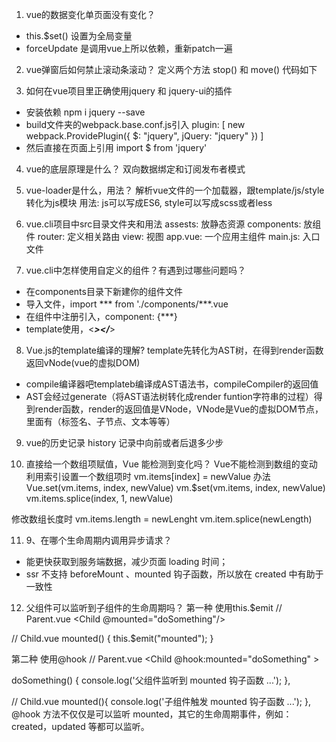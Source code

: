 1. vue的数据变化单页面没有变化？
- this.$set() 设置为全局变量
- forceUpdate 是调用vue上所以依赖，重新patch一遍

2. vue弹窗后如何禁止滚动条滚动？
定义两个方法 stop() 和 move()
代码如下

<script>
methods : {
  //禁止滚动
  stop(){
    var mo=function(e){e.preventDefault();};
    document.body.style.overflow='hidden';
    document.addEventListener("touchmove", mo, false);//禁止页面滑动
  },
  /***取消滑动限制***/
  move(){
    var mo=function(e){e.preventDefault();};
    document.body.style.overflow='';
    //出现滚动条
    document.removeEventListener("touchmove", mo, false);
  }
}
</script>

3. 如何在vue项目里正确使用jquery 和 jquery-ui的插件
- 安装依赖 npm i jquery --save
- build文件夹的webpack.base.conf.js引入
plugin: [
  new webpack.ProvidePlugin({
    $: "jquery",
    jQuery: "jquery"
  })
]
- 然后直接在页面上引用 import $ from 'jquery'

4. vue的底层原理是什么？
双向数据绑定和订阅发布者模式

5. vue-loader是什么，用法？
解析vue文件的一个加载器，跟template/js/style转化为js模块
用法: js可以写成ES6, style可以写成scss或者less

6. vue.cli项目中src目录文件夹和用法
assests: 放静态资源
components: 放组件
router: 定义相关路由
view: 视图
app.vue: 一个应用主组件
main.js: 入口文件

7. vue.cli中怎样使用自定义的组件？有遇到过哪些问题吗？
- 在components目录下新建你的组件文件
- 导入文件，import *** from './components/***.vue
- 在组件中注册引入，component: {***}
- template使用，<***></***>

8. Vue.js的template编译的理解?
template先转化为AST树，在得到render函数返回vNode(vue的虚拟DOM)
- compile编译器吧templateb编译成AST语法书，compileCompiler的返回值
- AST会经过generate（将AST语法树转化成render funtion字符串的过程）得到render函数，render的返回值是VNode，VNode是Vue的虚拟DOM节点，里面有（标签名、子节点、文本等等）

9. vue的历史记录
history 记录中向前或者后退多少步

10. 直接给一个数组项赋值，Vue 能检测到变化吗？
Vue不能检测到数组的变动
利用索引设置一个数组项时 vm.items[index] = newValue
办法
Vue.set(vm.items, index, newValue)
vm.$set(vm.items, index, newValue)
vm.items.splice(index, 1, newValue)

修改数组长度时 vm.items.length = newLenght
vm.item.splice(newLength)

11. 9、在哪个生命周期内调用异步请求？
- 能更快获取到服务端数据，减少页面 loading 时间；
- ssr 不支持 beforeMount 、mounted 钩子函数，所以放在 created 中有助于一致性

12. 父组件可以监听到子组件的生命周期吗？
第一种 使用this.$emit
// Parent.vue
<Child @mounted="doSomething"/>
    
// Child.vue
mounted() {
  this.$emit("mounted");
}

第二种 使用@hook
//  Parent.vue
<Child @hook:mounted="doSomething" ></Child>

doSomething() {
   console.log('父组件监听到 mounted 钩子函数 ...');
},
    
//  Child.vue
mounted(){
   console.log('子组件触发 mounted 钩子函数 ...');
},
@hook 方法不仅仅是可以监听 mounted，其它的生命周期事件，例如：created，updated 等都可以监听。
